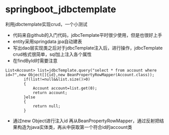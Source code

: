 # springboot_jdbctemplate
利用jdbctemplate实现crud，一个小测试
- 代码来自github的入门代码，jdbcTemplate平时很少使用，但是也很好上手
- entity采用springdata jpa自动建表
- 写出dao层实现类之后对于jdbcTemplate注入后，进行操作，jdbcTemplate crud格式很简单，sql加上注入各个属性
- 在findById时需要注意
```
List<Account> list=jdbcTemplate.query("select * from account where id=?",new Object[]{id},new BeanPropertyRowMapper(Account.class));
        if(list!=null&&list.size()>0)
        {
            Account account=list.get(0);
            return account;
        }else
        {
            return null;
        }
```
- 通过new Object进行注入id 再从BeanPropertyRowMapper，通过反射把结果构造为java实体类，再从中获取第一个符合id的account类
